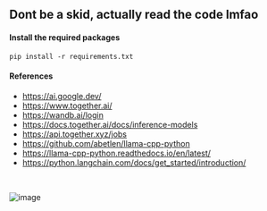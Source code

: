 ## Dont be a skid, actually read the code lmfao
#### Install the required packages
```
pip install -r requirements.txt
```

#### References
- https://ai.google.dev/
- https://www.together.ai/
- https://wandb.ai/login
- https://docs.together.ai/docs/inference-models
- https://api.together.xyz/jobs
- https://github.com/abetlen/llama-cpp-python
- https://llama-cpp-python.readthedocs.io/en/latest/
- https://python.langchain.com/docs/get_started/introduction/

<br>

![image](https://github.com/WhiteH4T-Dev/llm_finetuning/assets/83751620/bb9c2644-559c-42dc-9541-8c93a2725bd6)
